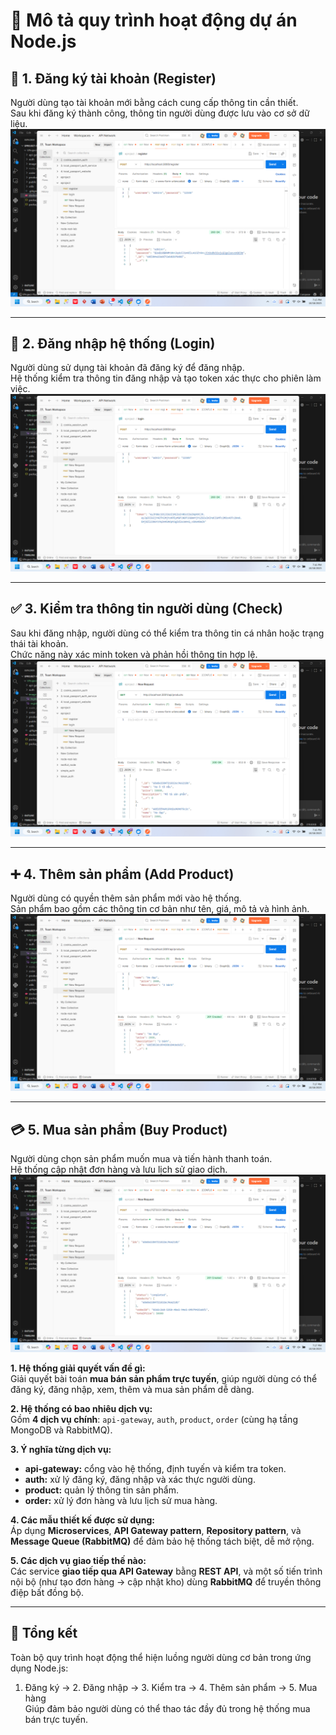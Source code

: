 # 🚀 Mô tả quy trình hoạt động dự án Node.js


## 🧩 1. Đăng ký tài khoản (Register)
Người dùng tạo tài khoản mới bằng cách cung cấp thông tin cần thiết.  
Sau khi đăng ký thành công, thông tin người dùng được lưu vào cơ sở dữ liệu.  
![Register](./image/register.png)

---

## 🔐 2. Đăng nhập hệ thống (Login)
Người dùng sử dụng tài khoản đã đăng ký để đăng nhập.  
Hệ thống kiểm tra thông tin đăng nhập và tạo token xác thực cho phiên làm việc.  
![Login](./image/login.png)

---

## ✅ 3. Kiểm tra thông tin người dùng (Check)
Sau khi đăng nhập, người dùng có thể kiểm tra thông tin cá nhân hoặc trạng thái tài khoản.  
Chức năng này xác minh token và phản hồi thông tin hợp lệ.  
![Check](./image/check.png)

---

## ➕ 4. Thêm sản phẩm (Add Product)
Người dùng có quyền thêm sản phẩm mới vào hệ thống.  
Sản phẩm bao gồm các thông tin cơ bản như tên, giá, mô tả và hình ảnh.  
![Add Product](./image/addPrduct.png)

---

## 💳 5. Mua sản phẩm (Buy Product)
Người dùng chọn sản phẩm muốn mua và tiến hành thanh toán.  
Hệ thống cập nhật đơn hàng và lưu lịch sử giao dịch.  
![Buy Product](./image/buyProduct.png)

**1. Hệ thống giải quyết vấn đề gì:**  
Giải quyết bài toán **mua bán sản phẩm trực tuyến**, giúp người dùng có thể đăng ký, đăng nhập, xem, thêm và mua sản phẩm dễ dàng.  

**2. Hệ thống có bao nhiêu dịch vụ:**  
Gồm **4 dịch vụ chính**: `api-gateway`, `auth`, `product`, `order` (cùng hạ tầng MongoDB và RabbitMQ).  

**3. Ý nghĩa từng dịch vụ:**  
- **api-gateway:** cổng vào hệ thống, định tuyến và kiểm tra token.  
- **auth:** xử lý đăng ký, đăng nhập và xác thực người dùng.  
- **product:** quản lý thông tin sản phẩm.  
- **order:** xử lý đơn hàng và lưu lịch sử mua hàng.  

**4. Các mẫu thiết kế được sử dụng:**  
Áp dụng **Microservices**, **API Gateway pattern**, **Repository pattern**, và **Message Queue (RabbitMQ)** để đảm bảo hệ thống tách biệt, dễ mở rộng.  

**5. Các dịch vụ giao tiếp thế nào:**  
Các service **giao tiếp qua API Gateway** bằng **REST API**, và một số tiến trình nội bộ (như tạo đơn hàng → cập nhật kho) dùng **RabbitMQ** để truyền thông điệp bất đồng bộ.  


---

## 🧠 Tổng kết
Toàn bộ quy trình hoạt động thể hiện luồng người dùng cơ bản trong ứng dụng Node.js:  
1. Đăng ký → 2. Đăng nhập → 3. Kiểm tra → 4. Thêm sản phẩm → 5. Mua hàng  
Giúp đảm bảo người dùng có thể thao tác đầy đủ trong hệ thống mua bán trực tuyến.
